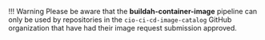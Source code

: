 
!!! Warning
    Please be aware that the **buildah-container-image** pipeline can only be used by repositories in the `cio-ci-cd-image-catalog` GitHub organization that have had their image request submission approved.
